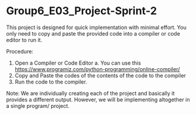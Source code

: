# Group6_E03_Project-Sprint-2

This project is designed for quick implementation with minimal effort. You only need to copy and paste the provided code into a compiler or code editor to run it.

Procedure:
1. Open a Compiler or Code Editor
   a. You can use this https://www.programiz.com/python-programming/online-compiler/
2. Copy and Paste the codes of the contents of the code to the compiler
3. Run the code to the compiler.

Note:
We are individually creating each of the project and basically it provides a different output. However, we will be implementing altogether in a single program/ project.
